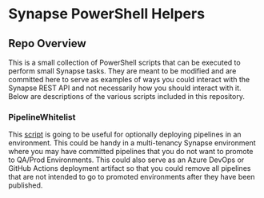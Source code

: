 # Synapse PowerShell Helpers

## Repo Overview
This is a small collection of PowerShell scripts that can be executed to perform small Synapse tasks. They are meant to be modified and are committed here to serve as examples of ways you could interact with the Synapse REST API and not necessarily how you should interact with it. Below are descriptions of the various scripts included in this repository.

### PipelineWhitelist 

This [script](./PipelineWhitelist) is going to be useful for optionally deploying pipelines in an environment. This could be handy in a multi-tenancy Synapse environment where you may have committed pipelines that you do not want to promote to QA/Prod Environments. This could also serve as an Azure DevOps or GitHub Actions deployment artifact so that you could remove all pipelines that are not intended to go to promoted environments after they have been published.


